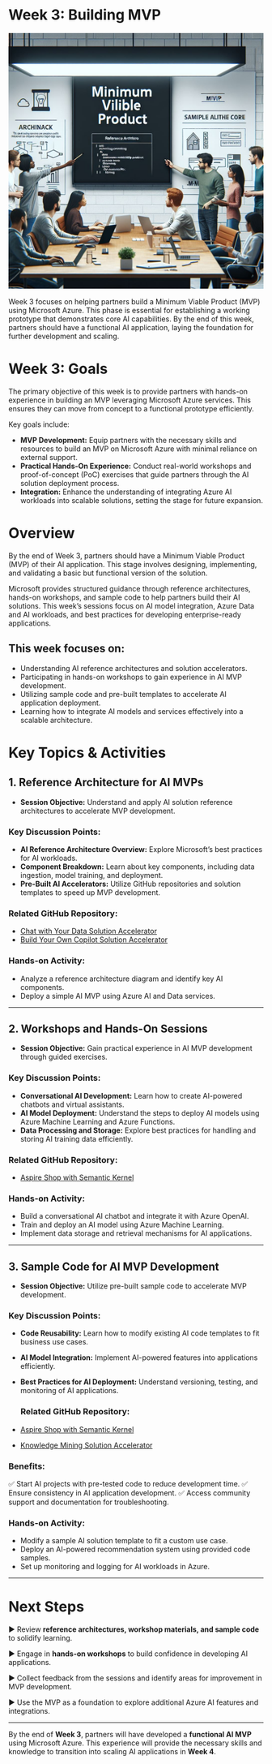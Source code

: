 # Week 3: Building MVP

![MVP Illustration](image.png)

Week 3 focuses on helping partners build a Minimum Viable Product (MVP) using Microsoft Azure. This phase is essential for establishing a working prototype that demonstrates core AI capabilities. By the end of this week, partners should have a functional AI application, laying the foundation for further development and scaling.

# Week 3: Goals

The primary objective of this week is to provide partners with hands-on experience in building an MVP leveraging Microsoft Azure services. This ensures they can move from concept to a functional prototype efficiently.

Key goals include:
- **MVP Development:** Equip partners with the necessary skills and resources to build an MVP on Microsoft Azure with minimal reliance on external support.
- **Practical Hands-On Experience:** Conduct real-world workshops and proof-of-concept (PoC) exercises that guide partners through the AI solution deployment process.
- **Integration:** Enhance the understanding of integrating Azure AI workloads into scalable solutions, setting the stage for future expansion.

# Overview
By the end of Week 3, partners should have a Minimum Viable Product (MVP) of their AI application. This stage involves designing, implementing, and validating a basic but functional version of the solution.

Microsoft provides structured guidance through reference architectures, hands-on workshops, and sample code to help partners build their AI solutions. This week’s sessions focus on AI model integration, Azure Data and AI workloads, and best practices for developing enterprise-ready applications.

## This week focuses on:
- Understanding AI reference architectures and solution accelerators.
- Participating in hands-on workshops to gain experience in AI MVP development.
- Utilizing sample code and pre-built templates to accelerate AI application deployment.
- Learning how to integrate AI models and services effectively into a scalable architecture.

# Key Topics & Activities

## 1. Reference Architecture for AI MVPs
- **Session Objective:** Understand and apply AI solution reference architectures to accelerate MVP development.

### Key Discussion Points:
- **AI Reference Architecture Overview:** Explore Microsoft’s best practices for AI workloads.
- **Component Breakdown:** Learn about key components, including data ingestion, model training, and deployment.
- **Pre-Built AI Accelerators:** Utilize GitHub repositories and solution templates to speed up MVP development.

### Related GitHub Repository:
- [Chat with Your Data Solution Accelerator](https://github.com/Azure-Samples/chat-with-your-data-solution-accelerator)
- [Build Your Own Copilot Solution Accelerator](https://github.com/microsoft/Build-your-own-copilot-Solution-Accelerator)

### Hands-on Activity:
- Analyze a reference architecture diagram and identify key AI components.
- Deploy a simple AI MVP using Azure AI and Data services.

---

## 2. Workshops and Hands-On Sessions
- **Session Objective:** Gain practical experience in AI MVP development through guided exercises.

### Key Discussion Points:
- **Conversational AI Development:** Learn how to create AI-powered chatbots and virtual assistants.
- **AI Model Deployment:** Understand the steps to deploy AI models using Azure Machine Learning and Azure Functions.
- **Data Processing and Storage:** Explore best practices for handling and storing AI training data efficiently.

### Related GitHub Repository:
- [Aspire Shop with Semantic Kernel](https://github.com/vicperdana/AspireShopWithSK)

### Hands-on Activity:
- Build a conversational AI chatbot and integrate it with Azure OpenAI.
- Train and deploy an AI model using Azure Machine Learning.
- Implement data storage and retrieval mechanisms for AI applications.

---

## 3. Sample Code for AI MVP Development
- **Session Objective:** Utilize pre-built sample code to accelerate MVP development.

### Key Discussion Points:
- **Code Reusability:** Learn how to modify existing AI code templates to fit business use cases.
- **AI Model Integration:** Implement AI-powered features into applications efficiently.
- **Best Practices for AI Deployment:** Understand versioning, testing, and monitoring of AI applications.
  
  ### Related GitHub Repository:
- [Aspire Shop with Semantic Kernel](https://github.com/vicperdana/AspireShopWithSK)
- [Knowledge Mining Solution Accelerator](https://github.com/microsoft/Conversation-Knowledge-Mining-Solution-Accelerator)

### Benefits:
:white_check_mark: Start AI projects with pre-tested code to reduce development time.
:white_check_mark: Ensure consistency in AI application development.
:white_check_mark: Access community support and documentation for troubleshooting.

### Hands-on Activity:
- Modify a sample AI solution template to fit a custom use case.
- Deploy an AI-powered recommendation system using provided code samples.
- Set up monitoring and logging for AI workloads in Azure.

---

# Next Steps
:arrow_forward: Review **reference architectures, workshop materials, and sample code** to solidify learning.

:arrow_forward: Engage in **hands-on workshops** to build confidence in developing AI applications.

:arrow_forward: Collect feedback from the sessions and identify areas for improvement in MVP development.

:arrow_forward: Use the MVP as a foundation to explore additional Azure AI features and integrations.

---

By the end of **Week 3**, partners will have developed a **functional AI MVP** using Microsoft Azure. This experience will provide the necessary skills and knowledge to transition into scaling AI applications in **Week 4**.

